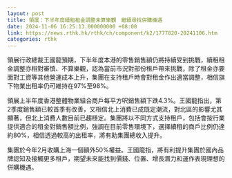 ```yaml
---
layout: post
title: 領展：下半年度續租租金調整未算樂觀　繼續尋找併購機遇
date: 2024-11-06 16:25:13.000000000 +08:00
link: https://news.rthk.hk/rthk/ch/component/k2/1777820-20241106.htm
categories: rthk
---
```


領展行政總裁王國龍預期，下半年度本港的零售銷售額仍將持續受到挑戰，續租租金調整亦相對審慎、不算樂觀，認為當前市況對部份租戶帶來挑戰，除了租金亦要面對工資等其他營運成本上升，集團在支持租戶時會對租金作出適當調整，相信旗下物業出租率仍可維持在97%至98%。

領展上半年度香港整體物業組合商戶每平方呎銷售額下跌4.3%。王國龍指出，第2季度銷售額已較首季有改善，又相信北上消費已成既定潮流，對北區的影響尤其顯著，但北上消費人數目前已趨穩定。集團將以不同方式支持租戶，包括會按行業提供適合的租金對銷售額比例，強調在目前零售環境下，選擇續租的商戶比例仍達約80%，相信透過較高的出租率，將有助集團總收入提升。

集團於今年2月收購上海一個額外50%權益。王國龍指，將有利提升集團於國內品牌認知及接觸更多租戶，期望未來能找到價錢、位置、增長潛力和運作表現理想的併購機遇。
